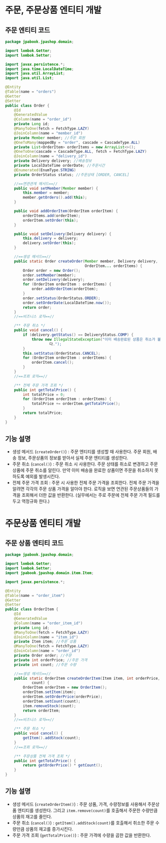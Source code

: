 # 주문, 주문상품 엔티티 개발
## 주문 엔티티 코드
```java
package jpabook.jpashop.domain;

import lombok.Getter;
import lombok.Setter;

import javax.persistence.*;
import java.time.LocalDateTime;
import java.util.ArrayList;
import java.util.List;

@Entity
@Table(name = "orders")
@Getter
@Setter
public class Order {
    @Id
    @GeneratedValue
    @Column(name = "order_id")
    private Long id;
    @ManyToOne(fetch = FetchType.LAZY)
    @JoinColumn(name = "member_id")
    private Member member; //주문 회원
    @OneToMany(mappedBy = "order", cascade = CascadeType.ALL)
    private List<OrderItem> orderItems = new ArrayList<>();
    @OneToOne(cascade = CascadeType.ALL, fetch = FetchType.LAZY)
    @JoinColumn(name = "delivery_id")
    private Delivery delivery; //배송정보
    private LocalDateTime orderDate; //주문시간
    @Enumerated(EnumType.STRING)
    private OrderStatus status; //주문상태 [ORDER, CANCEL]

    //==연관관계 메서드==//
    public void setMember(Member member) {
        this.member = member;
        member.getOrders().add(this);
    }

    public void addOrderItem(OrderItem orderItem) {
        orderItems.add(orderItem);
        orderItem.setOrder(this);
    }

    public void setDelivery(Delivery delivery) {
        this.delivery = delivery;
        delivery.setOrder(this);
    }

    //==생성 메서드==//
    public static Order createOrder(Member member, Delivery delivery,
                                    OrderItem... orderItems) {
        Order order = new Order();
        order.setMember(member);
        order.setDelivery(delivery);
        for (OrderItem orderItem : orderItems) {
            order.addOrderItem(orderItem);
        }
        order.setStatus(OrderStatus.ORDER);
        order.setOrderDate(LocalDateTime.now());
        return order;
    }
    //==비즈니스 로직==//

    /** 주문 취소 */
    public void cancel() {
        if (delivery.getStatus() == DeliveryStatus.COMP) {
            throw new IllegalStateException("이미 배송완료된 상품은 취소가 불가능합니
                    다.");
        }
        this.setStatus(OrderStatus.CANCEL);
        for (OrderItem orderItem : orderItems) {
            orderItem.cancel();
        }
    }
    //==조회 로직==//

    /** 전체 주문 가격 조회 */
    public int getTotalPrice() {
        int totalPrice = 0;
        for (OrderItem orderItem : orderItems) {
            totalPrice += orderItem.getTotalPrice();
        }
        return totalPrice;
    }
}
```
## 기능 설명
- 생성 메서드 (`createOrder()`) : 주문 엔티티를 생성할 때 사용한다. 주문 회원,
배송 정보, 주문상품의 정보를 받아서 실제 주문 엔티티를 생성한다.
- 주문 취소 (`cancel()`) : 주문 취소 시 사용한다. 주문 상태를 취소로 변경하고 주문상품에
  주문 취소를 알린다. 만약 이미 배송을 완료한 상품이면 주문을 취소하지 못하도록 예외를 발생시킨다.
- 전체 주문 가격 조회 : 주문 시 사용한 전체 주문 가격을 조회한다. 전체 주문 가격을 알려면 각각의
주문 상품 가격을 알아야 한다. 로직을 보면 연관된 주문상품들의 가격을 조회해서 더한 값을 반환한다.
  (실무에서는 주로 주문에 전체 주문 가격 필드를 두고 역정규화 한다.)

# 주문상품 엔티티 개발
## 주문 상품 엔티티 코드
```java
package jpabook.jpashop.domain;

import lombok.Getter;
import lombok.Setter;
import jpabook.jpashop.domain.item.Item;

import javax.persistence.*;

@Entity
@Table(name = "order_item")
@Getter
@Setter
public class OrderItem {
    @Id
    @GeneratedValue
    @Column(name = "order_item_id")
    private Long id;
    @ManyToOne(fetch = FetchType.LAZY)
    @JoinColumn(name = "item_id")
    private Item item; //주문 상품
    @ManyToOne(fetch = FetchType.LAZY)
    @JoinColumn(name = "order_id")
    private Order order; //주문
    private int orderPrice; //주문 가격
    private int count; //주문 수량

    //==생성 메서드==//
    public static OrderItem createOrderItem(Item item, int orderPrice, int
            count) {
        OrderItem orderItem = new OrderItem();
        orderItem.setItem(item);
        orderItem.setOrderPrice(orderPrice);
        orderItem.setCount(count);
        item.removeStock(count);
        return orderItem;
    }
    //==비즈니스 로직==//

    /** 주문 취소 */
    public void cancel() {
        getItem().addStock(count);
    }
    //==조회 로직==//

    /** 주문상품 전체 가격 조회 */
    public int getTotalPrice() {
        return getOrderPrice() * getCount();
    }
}
```
## 기능 설명
- 생성 메서드 (`createOrderItem()`) : 주문 상품, 가격, 수량정보를 사용해서 주문상품 엔티티를
  생성한다. 그리고 `item.remove(count)`를 호출해서 주문한 수량만큼 상품의 재고를 줄인다.
- 주문 취소 (`cancel()`) : `getItem().addStock(count)`를 호출해서 취소한 주문 수량만큼
상품의 재고를 증가시킨다.
- 주문 가격 조회 (`getTotalPrice()`) : 주문 가격에 수량을 곱한 값을 반환한다.
